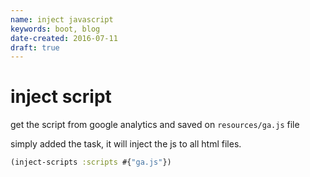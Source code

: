 ```yaml
---
name: inject javascript
keywords: boot, blog
date-created: 2016-07-11
draft: true
---
```


# inject script

get the script from google analytics and saved on `resources/ga.js` file

simply added the task, it will inject the js to all html files.

```clojure
(inject-scripts :scripts #{"ga.js"})
```
